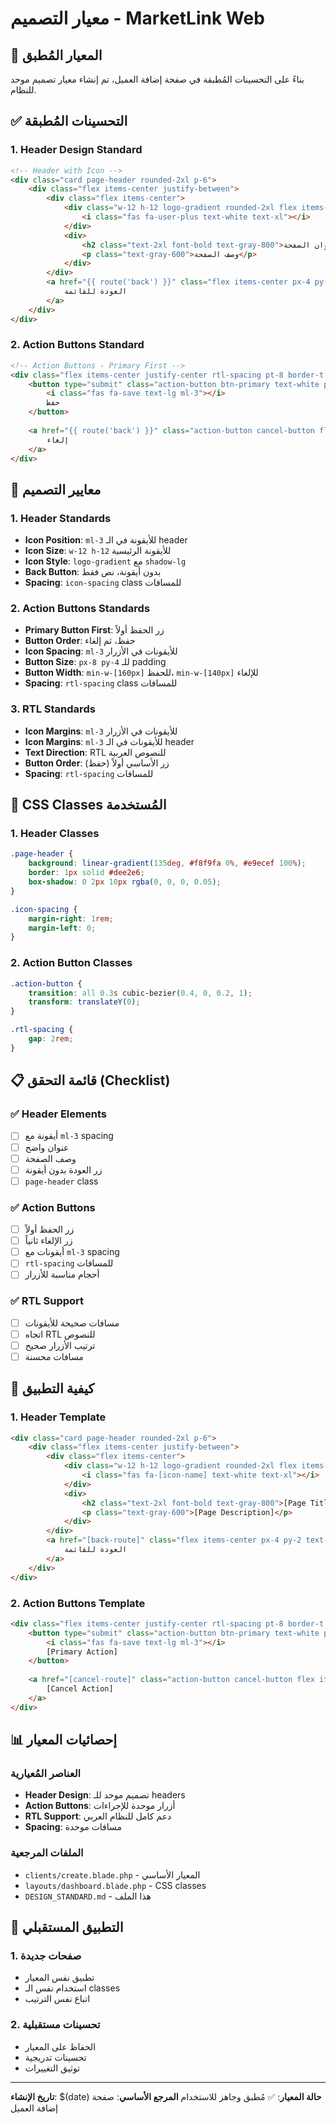 # معيار التصميم - MarketLink Web

## 🎯 المعيار المُطبق

بناءً على التحسينات المُطبقة في صفحة إضافة العميل، تم إنشاء معيار تصميم موحد للنظام.

## ✅ التحسينات المُطبقة

### 1. Header Design Standard
```html
<!-- Header with Icon -->
<div class="card page-header rounded-2xl p-6">
    <div class="flex items-center justify-between">
        <div class="flex items-center">
            <div class="w-12 h-12 logo-gradient rounded-2xl flex items-center justify-center shadow-lg icon-spacing ml-3">
                <i class="fas fa-user-plus text-white text-xl"></i>
            </div>
            <div>
                <h2 class="text-2xl font-bold text-gray-800">عنوان الصفحة</h2>
                <p class="text-gray-600">وصف الصفحة</p>
            </div>
        </div>
        <a href="{{ route('back') }}" class="flex items-center px-4 py-2 text-gray-500 hover:text-gray-700 hover:bg-gray-100 rounded-xl transition-colors icon-spacing">
            العودة للقائمة
        </a>
    </div>
</div>
```

### 2. Action Buttons Standard
```html
<!-- Action Buttons - Primary First -->
<div class="flex items-center justify-center rtl-spacing pt-8 border-t border-gray-200">
    <button type="submit" class="action-button btn-primary text-white px-8 py-4 rounded-2xl flex items-center font-medium text-lg min-w-[160px] justify-center">
        <i class="fas fa-save text-lg ml-3"></i>
        حفظ 
    </button>   
    
    <a href="{{ route('back') }}" class="action-button cancel-button flex items-center px-8 py-4 rounded-2xl font-medium text-lg min-w-[140px] justify-center">
        إلغاء
    </a>
</div>
```

## 🎨 معايير التصميم

### 1. Header Standards
- **Icon Position**: `ml-3` للأيقونة في الـ header
- **Icon Size**: `w-12 h-12` للأيقونة الرئيسية
- **Icon Style**: `logo-gradient` مع `shadow-lg`
- **Back Button**: بدون أيقونة، نص فقط
- **Spacing**: `icon-spacing` class للمسافات

### 2. Action Buttons Standards
- **Primary Button First**: زر الحفظ أولاً
- **Button Order**: حفظ، ثم إلغاء
- **Icon Spacing**: `ml-3` للأيقونات في الأزرار
- **Button Size**: `px-8 py-4` للـ padding
- **Button Width**: `min-w-[160px]` للحفظ، `min-w-[140px]` للإلغاء
- **Spacing**: `rtl-spacing` class للمسافات

### 3. RTL Standards
- **Icon Margins**: `ml-3` للأيقونات في الأزرار
- **Icon Margins**: `ml-3` للأيقونات في الـ header
- **Text Direction**: RTL للنصوص العربية
- **Button Order**: زر الأساسي أولاً (حفظ)
- **Spacing**: `rtl-spacing` للمسافات

## 🔧 CSS Classes المُستخدمة

### 1. Header Classes
```css
.page-header {
    background: linear-gradient(135deg, #f8f9fa 0%, #e9ecef 100%);
    border: 1px solid #dee2e6;
    box-shadow: 0 2px 10px rgba(0, 0, 0, 0.05);
}

.icon-spacing {
    margin-right: 1rem;
    margin-left: 0;
}
```

### 2. Action Button Classes
```css
.action-button {
    transition: all 0.3s cubic-bezier(0.4, 0, 0.2, 1);
    transform: translateY(0);
}

.rtl-spacing {
    gap: 2rem;
}
```

## 📋 قائمة التحقق (Checklist)

### ✅ Header Elements
- [ ] أيقونة مع `ml-3` spacing
- [ ] عنوان واضح
- [ ] وصف الصفحة
- [ ] زر العودة بدون أيقونة
- [ ] `page-header` class

### ✅ Action Buttons
- [ ] زر الحفظ أولاً
- [ ] زر الإلغاء ثانياً
- [ ] أيقونات مع `ml-3` spacing
- [ ] `rtl-spacing` للمسافات
- [ ] أحجام مناسبة للأزرار

### ✅ RTL Support
- [ ] مسافات صحيحة للأيقونات
- [ ] اتجاه RTL للنصوص
- [ ] ترتيب الأزرار صحيح
- [ ] مسافات محسنة

## 🚀 كيفية التطبيق

### 1. Header Template
```html
<div class="card page-header rounded-2xl p-6">
    <div class="flex items-center justify-between">
        <div class="flex items-center">
            <div class="w-12 h-12 logo-gradient rounded-2xl flex items-center justify-center shadow-lg icon-spacing ml-3">
                <i class="fas fa-[icon-name] text-white text-xl"></i>
            </div>
            <div>
                <h2 class="text-2xl font-bold text-gray-800">[Page Title]</h2>
                <p class="text-gray-600">[Page Description]</p>
            </div>
        </div>
        <a href="[back-route]" class="flex items-center px-4 py-2 text-gray-500 hover:text-gray-700 hover:bg-gray-100 rounded-xl transition-colors icon-spacing">
            العودة للقائمة
        </a>
    </div>
</div>
```

### 2. Action Buttons Template
```html
<div class="flex items-center justify-center rtl-spacing pt-8 border-t border-gray-200">
    <button type="submit" class="action-button btn-primary text-white px-8 py-4 rounded-2xl flex items-center font-medium text-lg min-w-[160px] justify-center">
        <i class="fas fa-save text-lg ml-3"></i>
        [Primary Action]
    </button>   
    
    <a href="[cancel-route]" class="action-button cancel-button flex items-center px-8 py-4 rounded-2xl font-medium text-lg min-w-[140px] justify-center">
        [Cancel Action]
    </a>
</div>
```

## 📊 إحصائيات المعيار

### العناصر المُعيارية
- **Header Design**: تصميم موحد للـ headers
- **Action Buttons**: أزرار موحدة للإجراءات
- **RTL Support**: دعم كامل للنظام العربي
- **Spacing**: مسافات موحدة

### الملفات المرجعية
- `clients/create.blade.php` - المعيار الأساسي
- `layouts/dashboard.blade.php` - CSS classes
- `DESIGN_STANDARD.md` - هذا الملف

## 🔄 التطبيق المستقبلي

### 1. صفحات جديدة
- تطبيق نفس المعيار
- استخدام نفس الـ classes
- اتباع نفس الترتيب

### 2. تحسينات مستقبلية
- الحفاظ على المعيار
- تحسينات تدريجية
- توثيق التغييرات

---
**تاريخ الإنشاء**: $(date)
**حالة المعيار**: ✅ مُطبق وجاهز للاستخدام
**المرجع الأساسي**: صفحة إضافة العميل
